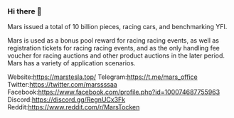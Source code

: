 ### Hi there 👋

Mars issued a total of 10 billion pieces, racing cars, and benchmarking YFI.

Mars is used as a bonus pool reward for racing racing events, as well as registration tickets for racing racing events, and as the only handling fee voucher for racing auctions and other product auctions in the later period. Mars has a variety of application scenarios.

Website:https://marstesla.top/
Telegram:https://t.me/mars_office
Twitter:https://twitter.com/marssssaa
Facebook:https://www.facebook.com/profile.php?id=100074687755963
Discord:https://discord.gg/RegnUCx3Fk
Reddit:https://www.reddit.com/r/MarsTocken
